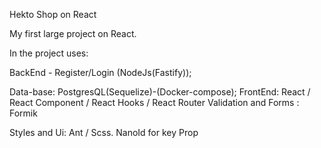 Hekto Shop on React

My first large project on React.

In the project uses:

BackEnd - Register/Login (NodeJs(Fastify));

<!-- cart and goods in develops -->

Data-base: PostgresQL(Sequelize)-(Docker-compose);
FrontEnd: React / React Component / React Hooks / React Router
Validation and Forms : Formik

Styles and Ui: Ant / Scss.
NanoId for key Prop
